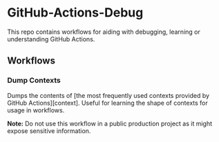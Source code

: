 # GitHub-Actions-Debug

This repo contains workflows for aiding with debugging, learning or understanding GitHub Actions.

## Workflows

### Dump Contexts

Dumps the contents of [the most frequently used contexts provided by GitHub Actions][context].
Useful for learning the shape of contexts for usage in workflows.

**Note:** Do not use this workflow in a public production project as it might expose sensitive information.

[contexts]: https://docs.github.com/en/actions/learn-github-actions/contexts
